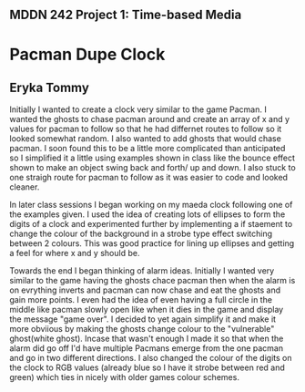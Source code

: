 
## MDDN 242 Project 1: Time-based Media  

# Pacman Dupe Clock
## Eryka Tommy

Initially I wanted to create a clock very similar to the game Pacman. I wanted the ghosts to chase pacman around and create an array of x and y values for pacman to follow so that he had differnet routes to follow so it looked somewhat random. I also wanted to add ghosts that would chase pacman. I soon found this to be a little more complicated than anticipated so I simplified it a little using examples shown in class like the bounce effect shown to make an object swing back and forth/ up and down. I also stuck to one straigh route for pacman to follow as it was easier to code and looked cleaner. 

In later class sessions I began working on my maeda clock following one of the examples given. I used the idea of creating lots of ellipses to form the digits of a clock and experimented further by implementing a if staement to change the colour of the background in a strobe type effect switching between 2 colours. This was good practice for lining up ellipses and getting a feel for where x and y should be.

Towards the end I began thinking of alarm ideas. Initially I wanted  very similar to the game having the ghosts chace pacman then when the alarm is on evrything inverts and pacman can now chase and eat the ghosts and gain more points. I even had the idea of even having a full circle in the middle like pacman slowly open like when it dies in the game and display the message "game over". 
I decided to yet again simplify it and make it more obviious by making the ghosts change colour to the "vulnerable" ghost(white ghost). Incase that wasn't enough I made it so that when the alarm did go off I'd have multiple Pacmans emerge from the one pacman and go in two different directions.
I also changed the colour of the digits on the clock to RGB values (already blue so I have it strobe between red and green) which ties in nicely with older games colour schemes.
